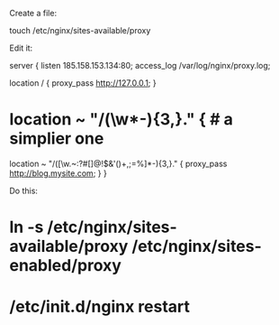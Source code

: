 Create a file:

touch /etc/nginx/sites-available/proxy

Edit it:

server {
listen 185.158.153.134:80;
access_log /var/log/nginx/proxy.log;

location / {
proxy_pass http://127.0.0.1;
}

# location ~ "/(\w*-){3,}." { # a simplier one
location ~ "/([\w.~:?#[\]@!$&'()+,;=%]*-){3,}." {
proxy_pass http://blog.mysite.com;
}
}

Do this:

# ln -s /etc/nginx/sites-available/proxy /etc/nginx/sites-enabled/proxy
# /etc/init.d/nginx restart